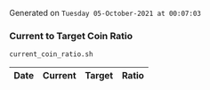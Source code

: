 Generated on `Tuesday 05-October-2021 at 00:07:03`

### Current to Target Coin Ratio
`current_coin_ratio.sh`

Date|Current|Target|Ratio
---|---|---|---
